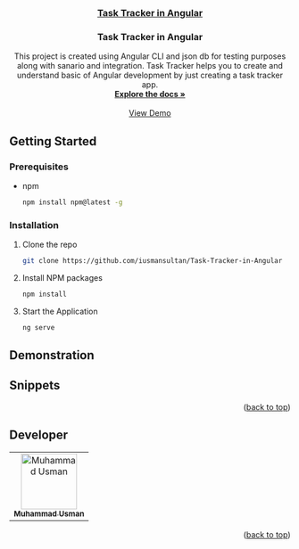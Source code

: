 <div id="top"></div>

<!-- PROJECT LOGO -->
<br />
<div align="center">
  <a href="https://github.com/iusmansultan/Task-Tracker-in-Angular">
    <h3>Task Tracker in Angular</h3>
  </a>

  <h3 align="center">Task Tracker in Angular </h3>

  <p align="center">
This project is created using Angular CLI and json db for testing purposes along with sanario and integration. Task Tracker helps you to create and understand basic of Angular development by just creating a task tracker app. 
    <br />
    <a href="https://github.com/iusmansultan"><strong>Explore the docs »</strong></a>
    <br />
    <br />
    <a href="#" target="blank" >View Demo</a>
    
  </p>
</div>

<!-- ABOUT THE PROJECT -->


## Getting Started

### Prerequisites

- npm
  ```sh
  npm install npm@latest -g
  ```

### Installation

1. Clone the repo
   ```sh
   git clone https://github.com/iusmansultan/Task-Tracker-in-Angular
   ```
2. Install NPM packages
   ```sh
   npm install
   ```
3. Start the Application
   ```sh
   ng serve
   ```

## Demonstration

## Snippets


<p align="right">(<a href="#top">back to top</a>)</p>

<!-- CONTACT -->

## Developer

<center>
  <table>
    <tr>
      <td align="center">
        <a href="https://github.com/iusmansultan">
          <img width="100" style={{
            borderRadius=50
          }} src="https://avatars.githubusercontent.com/u/64987534?v=4" alt="Muhammad Usman"><br/>
          <sub><b>Muhammad Usman</b></sub>
        </a>
      </td>
    </tr>
  </table>
</center>

<p align="right">(<a href="#top">back to top</a>)</p>